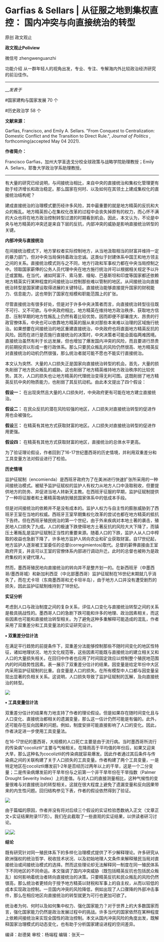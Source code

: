 

#  Garfias & Sellars | 从征服之地到集权直控： 国内冲突与向直接统治的转型

原创 政文观止 

**政文观止Poliview** 

微信号 zhengwenguanzhi

功能介绍 从一群年轻人的视角出发，专业、专注、专解海内外比较政治经济研究的前沿佳作。

____

___发表于_


#国家建构与国家发展 70 个

#历史政治学 58 个

**文献来源：**

Garfias, Francisco, and Emily A. Sellars. "From Conquest to Centralization:
Domestic Conflict and the Transition to Direct Rule.", _Journal of Politics_ ,
forthcoming(accepted May 04 2021).

  

 **作者简介：**

Francisco Garfias，加州大学圣迭戈分校全球政策与战略学院助理教授；Emily A. Sellars，耶鲁大学政治学系助理教授。

 ****

有大量的研究已经说明，与间接统治相比，来自中央的直接统治和集权化管理更有助于经济增长和政治稳定。那么国家在何时、以及如何在其领土上建成集权化的直接统治结构呢？

  

建成直接统治的治理模式要历经许多风险，其中最重要的就是地方精英的反抗和大众的叛乱。地方精英担心在集权化改革的过程中会丧失掉原有的权力，而心怀不满的大众也将在地方政治控制转型过渡的时期看到机会。因此，本文认为，不论是中央与地方精英的冲突还是来自下层的反抗，内部冲突的威胁是影响直接统治转型的关键。

  

 **内部冲突与直接统治**

在间接统治模式下，地方掌权者实际控制地方，从当地汲取相当的财富并维持一定的暴力部门，但对中央当局保持着政治忠诚。这类似于封建体系中国王和地方领主之间的关系。直接统治模式则与之不同，地方行政和军事权力都在中央当局控制之中。领取国家薪俸的公务人员代理中央在地方施行统治并可以根据相关规定予以升迁或罢黜。在当代，诸如阿富汗、索马里、缅甸、巴基斯坦和印度等国家都还依赖地方精英实行某种程度的间接统治以控制那些难以管制的地区。从间接统治向直接统治转型是国家建设取得进展的关键特征。直接统治能够直接提升国家的财税能力、信息能力，这也带到了国家在规模和职能范围上的扩张。

  

尽管直接统治有很多好处，但是对于许多中央决策者而言，向直接统治转型往往既不可行、又不可欲。与中央政府相比，地方精英在维持地方政治秩序、获取地方信息、压制早期的地方性叛乱上仍然有着比较优势。因而即便不部署庞大、昂贵的行政官僚体系，中央也可以依靠地方精英的服从来对那些本来难以治理的区域施行统治。如果想要在间接统治的地区重建直接统治，中央政府也将直面地方精英反抗的风险。因而在进行是否施行直接统治的决策时，中央决策者可能会面临两难困境。直接统治虽然有利于长远发展，但也增加了爆发国内冲突的风险，而且要进行昂贵的前期投资以形成一套行政体系。那么只要民众叛乱的风险仍然很高、地方精英反对直接统治的动机仍然很强，那么统治者就可能不愿也不能实行直接统治。

  

本文认为突然、大量的人口损失正是国家向直接统治转型的机会。首先，大量的损失削弱了地方民众叛乱的威胁。这也削弱了地方精英维持地方政治秩序的比较优势。其次，人口的损失也让地方精英的代理统治变得无利可图。这既削弱了地方精英反抗中央的物质能力，也削弱了其反抗动机。由此本文提出了四个假设：

 **假设一：** 在出现突然且大量的人口损失时，中央政府更有可能在地方建立直接统治。

 **假设二：** 在民众反抗的潜在风险较强的地区，人口损失对直接统治转型的促进作用也会被强化。

 **假设三：** 在精英有其他方式获取财富的地区。人口损失对直接统治转型的促进作用更强。

 **假设四：** 在精英有其他方式获取财富的地区，直接统治的总体水平更高。

  

为了验证理论假设，作者回到了16-17世纪墨西哥的历史情境，并利用双重差分和工具变量方法对假设进行了检验。

  

 **历史情境**

监护征赋制（encomienda）是西班牙政府为了在美洲进行快速扩张所采用的一种间接统治模式。被赋予监护征赋权的监护人有权力从地方人口中汲取税收，但要提供地方的防务、并促进当地人转新天主教。在西班牙征服的早期，监护征赋制提供了一种将征服者和土著精英吸纳到殖民国家体系中的低成本手段。  

  

但是对间接统治的依赖并不是没有成本的。监护人权力与自主性的膨胀威胁到了西班牙王室在当地的权威。西班牙王室早期集权化改革的尝试也都在地方精英的抵抗下告终。但在西班牙殖民统治的第一个世纪，由于外来疾病对本地土著的袭击，殖民地人口损失了九成。人口的极速下跌使得地方土著反抗的风险大大下降了，而镇压土著叛乱是监护征赋制正当性的重要来源。随着人口的下跌，监护人从人口中榨取的收益也急剧下降了，许多地方监护人转向农业和矿业获取财富。自17世纪起，地方监护人逐渐被王室委任的总督(corregimientos)取代。总督的薪俸直接由王室政府开支，并且可以王室的官僚体系内部进行调动升迁。此时的总督也被称为是政府集权的关键代理人。

  

然而，墨西哥殖民地向直接统治的转向并不是整齐划一的。在新西班牙（中墨西哥/墨西哥城）和新加利西亚（中北部墨西哥）监护征赋制在16世纪末期就几乎消失了，而在尤卡坦（东南墨西哥和尤卡坦半岛），由于地方人口并没有遭受剧烈的损失，因此监护征赋制维持到了18世纪。

  

 **实证分析**

考虑到人口与政治制度之间的复杂关系，评估人口变化与直接统治转型之间的关系是极具挑战性的。墨西哥人口的急剧下跌可能和许多的地理、政治因素相关，而这些因素也可能和直接统治转型相关。为了避免这种多重解释可能造成的混乱，作者采用了双重差分和工具变量法的实证研究设计。

  

 **▪ 双重差分估计法**

在满足平行趋势的前提条件下，双重差分法能够控制那些不随时间变化的地区性特征，诸如地理状况、地方文化规范等，这些因素可能既与直接统治的建立相关又和人口的大量损失相关。在回归中作者也应用了时间固定效应以控制整个殖民地范围内的时间趋势性因素。表一展示了双重差分估计的结果。因变量是给定年份中大区内采用监护征赋制的比重。自变量是人口的损失。在所有模型中人口都与因变量呈现出显著的负相关关系。这说明，人口损失导致了监护征赋制的瓦解，及向直接统治的转型。

![](/images/120/2.png)

 **▪ 工具变量估计法**

双重差分估计的结果有力地支持了作者的理论假设。但是如果存在随时间变化且与人口变化、直接统治都相关的遗漏变量，那么这一估计仍然可能是有偏的。此外，还可能存在反向因果的问题。例如，制度安排可能直接影响了人口的变化。因此，作者决定进一步使用工具变量法。

  

在16-17世纪的墨西哥，大规模的人口死亡主要是由于流行病。当时墨西哥所流行的传染病"cocoliztli"主要与气候相关。在降雨高于平均值的年份后，如果又迎来大旱，那么这种名为cocoliztli的传染病就容易爆发。因此作者通过其后条件与传染病之间的关联构建了关于人口损失的工具变量。作者构建了两个工具变量，一是特定地区在cocoliztli爆发前1-2年是否经历过两年以上的干旱，这是一个二分变量；二是传染病爆发前的干旱年份与之前第一个非干旱年份在干旱指数（Palmer
Drought Severity
Index）上的差值。与对人口的直接测量相比，这种气候性的变量很难与对直接统治的转型相关。这就在很大程度上避免了遗漏变量和反向因果带来的内生性问题。回归结构参见下表，作者的假设依然得到了验证。

![](/images/120/3.png)

由于篇幅的原因，作者并没有将对后续三个假设的实证检验悉数纳入正文（文章正文+实证结果附录117页）。我们在此截取了一些直观的实证结果，以供读者研习讨论。

![](/images/120/4.png)![](/images/120/5.png)

  

 **结论**

既有研究针对同一殖民体系下的多样化治理模式提供了不少解释理论。许多研究从欧洲强权的统治哲学、税收技术状况、以及初始地理人文条件来解释殖民当局对直接统治或间接统治模式的选择。然而这些理论却无法解释同一制度在同一殖民体系下不同地区的不同命运。本文强调了国内冲突威胁（既包括精英反抗也包括民众叛乱）如何影响着统治者转向直接统治的决策。只要精英反抗和民众叛乱的风险仍然很高，那么统治者更倾向于授予地方精英以财税和军事上的自主权，从而以较低的成本实现政治控制。一旦国内冲突的风险降低，例如出现了人口骤降的外部冲击事件，那么在相应地区向直接统治的转型就更为可行也更加可欲了。

  

统治者为何、何时以及如何集中权力、强化国家能力？对于世界上的大多数国家而言，强化国家能力仍然是政治发展过程中的挑战。许多当代的国家依然在某种程度上依赖间接统治来实现全国性的政治控制。本文从国内冲突风险的角度出发，既解释国家治理模式的动态变化，也有助于分析国家建设进程的空间差异。

编译：赵德昊 审校：杨端程 编辑：张天一

  

  


